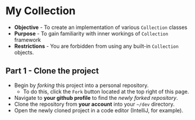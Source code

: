 # My Collection

* **Objective** - To create an implementation of various `Collection` classes
* **Purpose** - To gain familiarity with inner workings of `Collection` framework
* **Restrictions** - You are forbidden from using any built-in `Collection` objects.

## Part 1 - Clone the project
* Begin by _forking_ this project into a personal repository.
   * To do this, click the `Fork` button located at the top right of this page.
* Navigate to **your github profile** to find the _newly forked repository_.
* Clone the repository from **your account** into your `~/dev` directory.
* Open the newly cloned project in a code editor (IntelliJ, for example).
